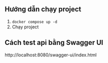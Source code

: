 ## Hướng dẫn chạy project
1. `docker compose up -d`
2. Chạy project
## Cách test api bằng Swagger UI
http://localhost:8080/swagger-ui/index.html
